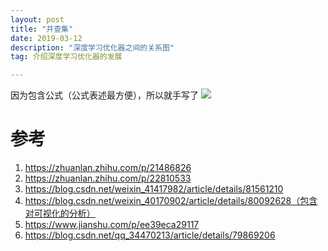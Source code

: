 ```yaml
---
layout: post
title: "并查集"
date: 2019-03-12
description: "深度学习优化器之间的关系图"
tag: 介绍深度学习优化器的发展

---
```


因为包含公式（公式表述最方便），所以就手写了
<img src="/images/posts/optimizer.jpg">

# 参考
1. https://zhuanlan.zhihu.com/p/21486826
2. https://zhuanlan.zhihu.com/p/22810533
3. https://blog.csdn.net/weixin_41417982/article/details/81561210
4. https://blog.csdn.net/weixin_40170902/article/details/80092628（包含对可视化的分析）
1. https://www.jianshu.com/p/ee39eca29117
1. https://blog.csdn.net/qq_34470213/article/details/79869206